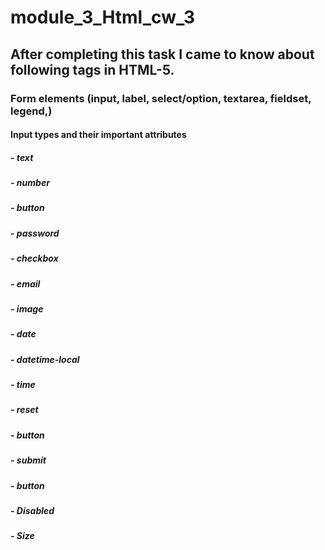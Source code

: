 # module_3_Html_cw_3
## After completing this task I came to know about following tags in HTML-5.
### Form elements (input, label, select/option, textarea, fieldset, legend,)
 #### Input types and their important attributes
##### - text 
##### - number
##### - button 
##### - password 
##### - checkbox
##### - email
##### - image 
##### - date 
##### - datetime-local 
##### - time 
##### - reset
##### - button
##### - submit
##### - button
##### - Disabled
##### - Size
